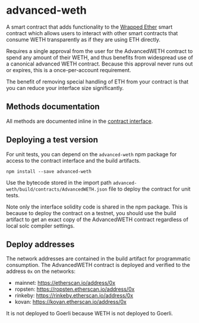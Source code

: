 # advanced-weth

A smart contract that adds functionality to the
[Wrapped Ether](https://github.com/gnosis/canonical-weth) 
smart contract which allows users to interact with other smart
contracts that consume WETH transparently as if they are using ETH directly.

Requires a single approval from the user for the AdvancedWETH contract
to spend any amount of their WETH, and thus benefits from widespread use of a
canonical advanced WETH contract. Because this approval never runs out or expires,
this is a once-per-account requirement.

The benefit of removing special handling of ETH from your contract is that
you can reduce your interface size significantly.

## Methods documentation

All methods are documented inline in the 
[contract interface](contracts/interfaces/IAdvancedWETH.sol).

## Deploying a test version

For unit tests, you can depend on the `advanced-weth` npm package 
for access to the contract interface and the build artifacts.

```shell script
npm install --save advanced-weth
```

Use the bytecode stored in the import path
`advanced-weth/build/contracts/AdvancedWETH.json`
file to deploy the contract for unit tests.

Note only the interface solidity code is shared in the npm package.
This is because to deploy the contract on a testnet, you should use
the build artifact to get an exact copy of the AdvancedWETH contract
regardless of local solc compiler settings. 

## Deploy addresses

The network addresses are contained in the build artifact for
programmatic consumption.
The AdvancedWETH contract is deployed and verified to the address 
`0x` on the networks:

- mainnet: https://etherscan.io/address/0x
- ropsten: https://ropsten.etherscan.io/address/0x
- rinkeby: https://rinkeby.etherscan.io/address/0x
- kovan: https://kovan.etherscan.io/address/0x

It is not deployed to Goerli because WETH is not deployed to Goerli.